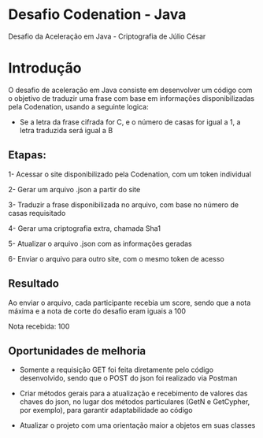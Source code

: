 # Desafio Codenation - Java
Desafio da Aceleração em Java - Criptografia de Júlio César

# Introdução

O desafio de aceleração em Java consiste em desenvolver um código com o objetivo de traduzir uma frase com base em informações disponibilizadas pela Codenation, usando a seguinte logica:
- Se a letra da frase cifrada for C, e o número de casas for igual a 1, a letra traduzida será igual a B

## Etapas:

1- Acessar o site disponibilizado pela Codenation, com um token individual

2- Gerar um arquivo .json a partir do site

3- Traduzir a frase disponibilizada no arquivo, com base no número de casas requisitado

4- Gerar uma criptografia extra, chamada Sha1

5- Atualizar o arquivo .json com as informações geradas

6- Enviar o arquivo para outro site, com o mesmo token de acesso

## Resultado

Ao enviar o arquivo, cada participante recebia um score, sendo que a nota máxima e a nota de corte do desafio eram iguais a 100

Nota recebida: 100

## Oportunidades de melhoria

- Somente a requisição GET foi feita diretamente pelo código desenvolvido, sendo que o POST do json foi realizado via Postman

- Criar métodos gerais para a atualização e recebimento de valores das chaves do json, no lugar dos métodos particulares (GetN e GetCypher, por exemplo), para garantir adaptabilidade ao código

- Atualizar o projeto com uma orientação maior a objetos em suas classes




